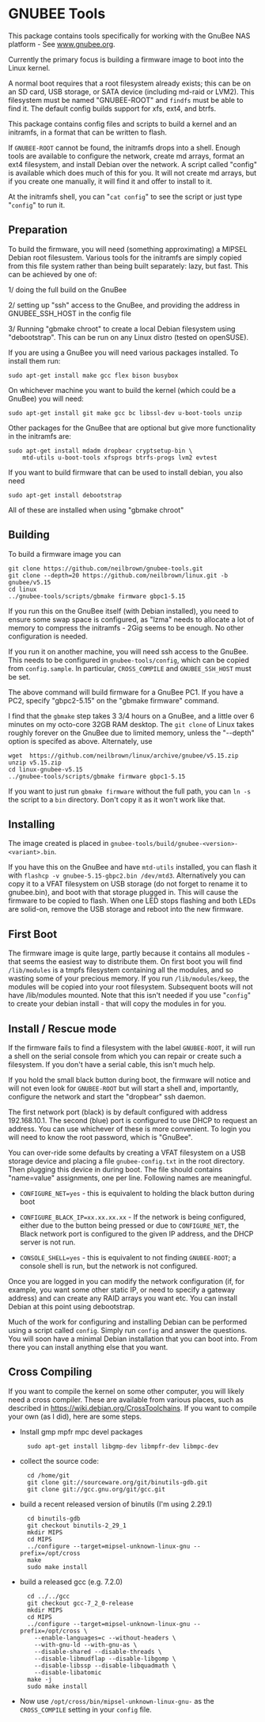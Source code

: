 GNUBEE Tools
============

This package contains tools specifically for working with
the GnuBee NAS platform - See www.gnubee.org.

Currently the primary focus is building a firmware
image to boot into the Linux kernel.

A normal boot requires that a root filesystem already exists;
this can be on an SD card, USB storage, or SATA device (including
md-raid or LVM2).
This filesystem must be named "GNUBEE-ROOT" and `findfs` must be able
to find it.  The default config builds support for xfs, ext4, and btrfs.

This package contains config files and scripts to build a kernel
and an initramfs, in a format that can be written to flash.

If `GNUBEE-ROOT` cannot be found, the initramfs drops into a shell.
Enough tools are available to configure the network, create md arrays,
format an ext4 filesystem, and install Debian over the network.
A script called "config" is available which does much of this for you.
It will not create md arrays, but if you create one manually, it will
find it and offer to install to it.

At the initramfs shell, you can "`cat config`" to see the script or
just type "`config`" to run it.

Preparation
-----------

To build the firmware, you will need (something approximating) a MIPSEL
Debian root filesustem.  Various tools for the initramfs are simply
copied from this file system rather than being built separately: lazy,
but fast.  This can be achieved by one of:

1/ doing the full build on the GnuBee

2/ setting up "ssh" access to the GnuBee, and providing the address in
   GNUBEE_SSH_HOST in the config file

3/ Running "gbmake chroot" to create a local Debian filesystem using
   "debootstrap".  This can be run on any Linux distro (tested on openSUSE).

If you are using a GnuBee you will need various packages installed.  To
install them run:

	sudo apt-get install make gcc flex bison busybox

On whichever machine you want to build the kernel (which could be a
GnuBee) you will need:

	sudo apt-get install git make gcc bc libssl-dev u-boot-tools unzip

Other packages for the GnuBee that are optional but give more functionality
in the initramfs are:

	sudo apt-get install mdadm dropbear cryptsetup-bin \
		mtd-utils u-boot-tools xfsprogs btrfs-progs lvm2 evtest

If you want to build firmware that can be used to install debian, you
also need

	sudo apt-get install debootstrap

All of these are installed when using "gbmake chroot"

Building
--------

To build a firmware image you can

	git clone https://github.com/neilbrown/gnubee-tools.git
	git clone --depth=20 https://github.com/neilbrown/linux.git -b gnubee/v5.15
	cd linux
	../gnubee-tools/scripts/gbmake firmware gbpc1-5.15

If you run this on the GnuBee itself (with Debian installed), you need
to ensure some swap space is configured, as "lzma" needs to allocate a
lot of memory to compress the initramfs - 2Gig seems to be enough.  No
other configuration is needed.

If you run it on another machine, you will need ssh access to the
GnuBee.  This needs to be configured in `gnubee-tools/config`, which
can be copied from `config.sample`.  In particular, `CROSS_COMPILE`
and `GNUBEE_SSH_HOST` must be set.

The above command will build firmware for a GnuBee PC1.
If you have a PC2, specify "gbpc2-5.15" on the "gbmake firmware" command.

I find that the `gbmake` step takes 3 3/4 hours on a GnuBee, and a
little over 6 minutes on my octo-core 32GB RAM desktop.  The `git
clone` of Linux takes roughly forever on the GnuBee due to limited
memory, unless the "--depth" option is specifed as above.
Alternately, use

	wget  https://github.com/neilbrown/linux/archive/gnubee/v5.15.zip
	unzip v5.15.zip
	cd linux-gnubee-v5.15
	../gnubee-tools/scripts/gbmake firmware gbpc1-5.15


If you want to just run `gbmake firmware` without the full path, you
can `ln -s` the script to a `bin` directory.  Don't copy it as it
won't work like that.

Installing
----------

The image created is placed in `gnubee-tools/build/gnubee-<version>-<variant>.bin`.

If you have this on the GnuBee and have `mtd-utils` installed, you can
flash it with `flashcp -v gnubee-5.15-gbpc2.bin /dev/mtd3`.
Alternatively you can copy it to a VFAT filesystem on USB storage (do
not forget to rename it to gnubee.bin), and boot with that storage
plugged in.  This will cause the firmware to be copied to flash.  When
one LED stops flashing and both LEDs are solid-on, remove the USB
storage and reboot into the new firmware.

First Boot
----------

The firmware image is quite large, partly because it contains all
modules - that seems the easiest way to distribute them.  On first
boot you will find `/lib/modules` is a tmpfs filesystem containing all
the modules, and so wasting some of your precious memory.  If you run
`/lib/modules/keep`, the modules will be copied into your root
filesystem.  Subsequent boots will not have /lib/modules mounted.
Note that this isn't needed if you use "`config`" to create your
debian install - that will copy the modules in for you.

Install / Rescue mode
---------------------

If the firmware fails to find a filesystem with the label `GNUBEE-ROOT`,
it will run a shell on the serial console from which you can repair or
create such a filesystem.  If you don't have a serial cable, this
isn't much help.

If you hold the small black button during boot, the firmware will
notice and will not even look for `GNUBEE-ROOT` but will start a shell
and, importantly, configure the network and start the "dropbear" ssh
daemon.

The first network port (black) is by default configured with address
192.168.10.1.  The second (blue) port is configured to use DHCP to
request an address.  You can use whichever of these is more
convenient.  To login you will need to know the root password, which is
"GnuBee".

You can over-ride some defaults by creating a VFAT filesystem on a USB
storage device and placing a file `gnubee-config.txt` in the root
directory.  Then plugging this device in during boot.  The file should
contains "name=value" assignments, one per line.  Following names are
meaningful.

- `CONFIGURE_NET=yes` - this is equivalent to holding the black button
   during boot

- `CONFIGURE_BLACK_IP=xx.xx.xx.xx` - If the network is being
  configured, either due to the button being pressed or due to
  `CONFIGURE_NET`, the Black network port is configured to the given
  IP address, and the DHCP server is not run.

- `CONSOLE_SHELL=yes` - this is equivalent to not finding `GNUBEE-ROOT`;
   a console shell is run, but the network is not configured.

Once you are logged in you can modify the network configuration (if,
for example, you want some other static IP, or need to specify a
gateway address) and can create any RAID arrays you want etc.
You can install Debian at this point using debootstrap.

Much of the work for configuring and installing Debian can be
performed using a script called `config`.  Simply run `config` and
answer the questions.  You will soon have a minimal Debian
installation that you can boot into.  From there  you can install
anything else that you want.

Cross Compiling
---------------

If you want to compile the kernel on some other computer, you will
likely need a cross compiler.  These are available from various
places, such as described in  https://wiki.debian.org/CrossToolchains.
If you want to compile your own (as I did), here are some steps.

- Install gmp mpfr mpc devel packages

        sudo apt-get install libgmp-dev libmpfr-dev libmpc-dev

- collect the source code:

        cd /home/git
        git clone git://sourceware.org/git/binutils-gdb.git
        git clone git://gcc.gnu.org/git/gcc.git

- build a recent released version of binutils (I'm using 2.29.1)

        cd binutils-gdb
        git checkout binutils-2_29_1
        mkdir MIPS
        cd MIPS
        ../configure --target=mipsel-unknown-linux-gnu --prefix=/opt/cross
        make
        sudo make install

- build a released gcc (e.g. 7.2.0)

        cd ../../gcc
        git checkout gcc-7_2_0-release
        mkdir MIPS
        cd MIPS
        ../configure --target=mipsel-unknown-linux-gnu --prefix=/opt/cross \
          --enable-languages=c --without-headers \
          --with-gnu-ld --with-gnu-as \
          --disable-shared --disable-threads \
          --disable-libmudflap --disable-libgomp \
          --disable-libssp --disable-libquadmath \
          --disable-libatomic
        make -j
        sudo make install

- Now use `/opt/cross/bin/mipsel-unknown-linux-gnu-` as the
  `CROSS_COMPILE` setting in your `config` file.
